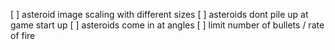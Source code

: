 [ ] asteroid image scaling with different sizes
[ ] asteroids dont pile up at game start up
[ ] asteroids come in at angles
[ ] limit number of bullets / rate of fire
